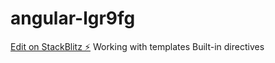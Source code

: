 # angular-lgr9fg

[Edit on StackBlitz ⚡️](https://stackblitz.com/edit/angular-lgr9fg)
Working with templates
Built-in directives
